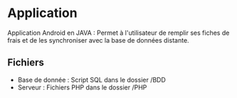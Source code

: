 
# Application

Application Android en JAVA : Permet à l'utilisateur de remplir ses fiches de frais et de les synchroniser avec la base de données distante.

## Fichiers


* Base de donnée : Script SQL dans le dossier /BDD
* Serveur : Fichiers PHP dans le dossier /PHP

